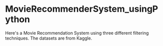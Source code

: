 # MovieRecommenderSystem_usingPython
Here's a Movie Recommendation System using three different filtering techniques. The datasets  are from Kaggle.
